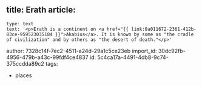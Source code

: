 title: Erath
article:
  -
    type: text
    text: '<p>Erath is a continent on <a href="{{ link:0a011672-2361-412b-83ce-959523035184 }}">Akabius</a>. It is known by some as "the cradle of civilization" and by others as "the desert of death."</p>'
author: 7328c14f-7ec2-4511-a24d-29a1c5ce23eb
import_id: 30dc92fb-4956-479b-a43c-99fdf4ce4837
id: 5c4ca17a-4491-4db8-9c74-375ccdda89c2
tags:
  - places
